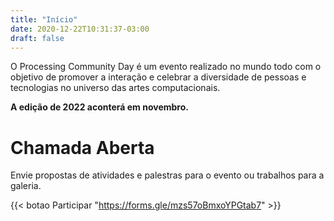 ```yaml
---
title: "Início"
date: 2020-12-22T10:31:37-03:00
draft: false
---
```


O Processing Community Day é um evento realizado no mundo todo com o objetivo de promover a interação e celebrar a diversidade de pessoas e tecnologias no universo das artes computacionais.

**A edição de 2022 aconterá em novembro.**

# Chamada Aberta

Envie propostas de atividades e palestras para o evento ou trabalhos para a galeria.

{{< botao Participar "https://forms.gle/mzs57oBmxoYPGtab7" >}}

